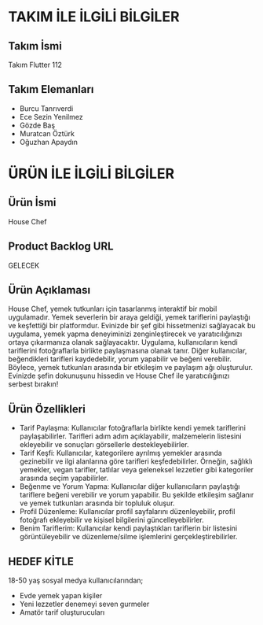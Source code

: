 # TAKIM İLE İLGİLİ BİLGİLER
## Takım İsmi
Takım Flutter 112
## Takım Elemanları
* Burcu Tanrıverdi
* Ece Sezin Yenilmez
* Gözde Baş
* Muratcan Öztürk
* Oğuzhan Apaydın

# ÜRÜN İLE İLGİLİ BİLGİLER
## Ürün İsmi
House Chef

## Product Backlog URL
GELECEK

## Ürün Açıklaması
House Chef, yemek tutkunları için tasarlanmış interaktif bir mobil uygulamadır. Yemek severlerin bir araya geldiği, yemek tariflerini paylaştığı ve keşfettiği bir platformdur. Evinizde bir şef gibi hissetmenizi sağlayacak bu uygulama, yemek yapma deneyiminizi zenginleştirecek ve yaratıcılığınızı ortaya çıkarmanıza olanak sağlayacaktır.
Uygulama, kullanıcıların kendi tariflerini fotoğraflarla birlikte paylaşmasına olanak tanır. Diğer kullanıcılar, beğendikleri tarifleri kaydedebilir, yorum yapabilir ve beğeni verebilir. Böylece, yemek tutkunları arasında bir etkileşim ve paylaşım ağı oluşturulur.
Evinizde şefin dokunuşunu hissedin ve House Chef ile yaratıcılığınızı serbest bırakın!

## Ürün Özellikleri
* Tarif Paylaşma: Kullanıcılar fotoğraflarla birlikte kendi yemek tariflerini paylaşabilirler. Tarifleri adım adım açıklayabilir, malzemelerin listesini ekleyebilir ve sonuçları görsellerle destekleyebilirler.
* Tarif Keşfi: Kullanıcılar, kategorilere ayrılmış yemekler arasında gezinebilir ve ilgi alanlarına göre tarifleri keşfedebilirler. Örneğin, sağlıklı yemekler, vegan tarifler, tatlılar veya geleneksel lezzetler gibi kategoriler arasında seçim yapabilirler.
* Beğenme ve Yorum Yapma: Kullanıcılar diğer kullanıcıların paylaştığı tariflere beğeni verebilir ve yorum yapabilir. Bu şekilde etkileşim sağlanır ve yemek tutkunları arasında bir topluluk oluşur.
* Profil Düzenleme: Kullanıcılar profil sayfalarını düzenleyebilir, profil fotoğrafı ekleyebilir ve kişisel bilgilerini güncelleyebilirler.
* Benim Tariflerim: Kullanıcılar kendi paylaştıkları tariflerin bir listesini görüntüleyebilir ve düzenleme/silme işlemlerini gerçekleştirebilirler.

## HEDEF KİTLE
18-50 yaş sosyal medya kullanıcılarından;
* Evde yemek yapan kişiler
* Yeni lezzetler denemeyi seven gurmeler
* Amatör tarif oluşturucuları
